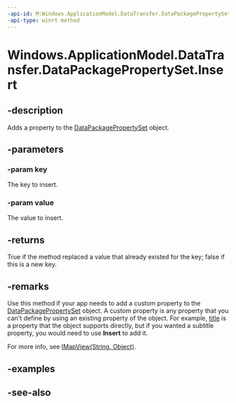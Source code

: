 ```yaml
---
-api-id: M:Windows.ApplicationModel.DataTransfer.DataPackagePropertySet.Insert(System.String,System.Object)
-api-type: winrt method
---
```


<!-- Method syntax
public bool Insert(System.String key, System.Object value)
-->

# Windows.ApplicationModel.DataTransfer.DataPackagePropertySet.Insert

## -description
Adds a property to the [DataPackagePropertySet](datapackagepropertyset.md) object.

## -parameters
### -param key
The key to insert.

### -param value
The value to insert.

## -returns
True if the method replaced a value that already existed for the key; false if this is a new key.

## -remarks
Use this method if your app needs to add a custom property to the [DataPackagePropertySet](datapackagepropertyset.md) object. A custom property is any property that you can't define by using an existing property of the object. For example, [title](datapackagepropertyset_title.md) is a property that the object supports directly, but if you wanted a subtitle property, you would need to use **Insert** to add it.

For more info, see [IMapView(String, Object)](../windows.foundation.collections/imapview_2.md).

## -examples

## -see-also
